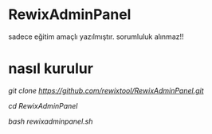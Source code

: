 # RewixAdminPanel



sadece eğitim amaçlı yazılmıştır. sorumluluk alınmaz!!


# nasıl kurulur

*git clone https://github.com/rewixtool/RewixAdminPanel.git*

*cd RewixAdminPanel*

*bash rewixadminpanel.sh*

